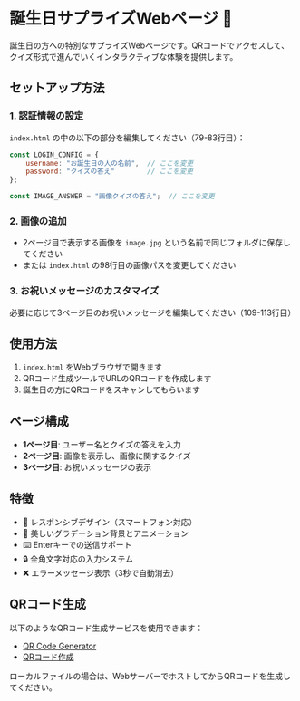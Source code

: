 # 誕生日サプライズWebページ 🎉

誕生日の方への特別なサプライズWebページです。QRコードでアクセスして、クイズ形式で進んでいくインタラクティブな体験を提供します。

## セットアップ方法

### 1. 認証情報の設定
`index.html` の中の以下の部分を編集してください（79-83行目）：

```javascript
const LOGIN_CONFIG = {
    username: "お誕生日の人の名前",  // ここを変更
    password: "クイズの答え"        // ここを変更
};

const IMAGE_ANSWER = "画像クイズの答え";  // ここを変更
```

### 2. 画像の追加
- 2ページ目で表示する画像を `image.jpg` という名前で同じフォルダに保存してください
- または `index.html` の98行目の画像パスを変更してください

### 3. お祝いメッセージのカスタマイズ
必要に応じて3ページ目のお祝いメッセージを編集してください（109-113行目）

## 使用方法

1. `index.html` をWebブラウザで開きます
2. QRコード生成ツールでURLのQRコードを作成します
3. 誕生日の方にQRコードをスキャンしてもらいます

## ページ構成

- **1ページ目**: ユーザー名とクイズの答えを入力
- **2ページ目**: 画像を表示し、画像に関するクイズ
- **3ページ目**: お祝いメッセージの表示

## 特徴

- 📱 レスポンシブデザイン（スマートフォン対応）
- 🎨 美しいグラデーション背景とアニメーション
- ⌨️ Enterキーでの送信サポート
- 🔒 全角文字対応の入力システム
- ❌ エラーメッセージ表示（3秒で自動消去）

## QRコード生成

以下のようなQRコード生成サービスを使用できます：
- [QR Code Generator](https://www.qr-code-generator.com/)
- [QRコード作成](https://qr.quel.jp/)

ローカルファイルの場合は、WebサーバーでホストしてからQRコードを生成してください。